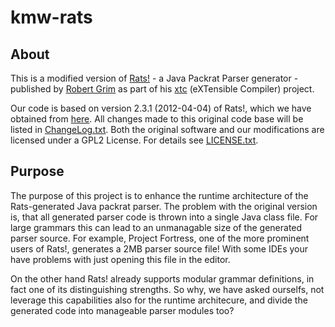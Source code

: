 # kmw-rats

## About

This is a modified version of [Rats!](http://cs.nyu.edu/rgrimm/xtc/rats-intro.html) - 
a Java Packrat Parser generator - published by [Robert Grim](http://cs.nyu.edu/rgrimm/) as part of his 
[xtc](http://cs.nyu.edu/rgrimm/xtc/) (eXTensible Compiler) project.

Our code is based on version 2.3.1 (2012-04-04) of Rats!, which we have obtained from 
[here](http://cs.nyu.edu/rgrimm/xtc/#distribution). All changes made to this original code base will be listed in 
[ChangeLog.txt](https://github.com/km-works/kmw-rats/blob/master/ChangeLog.txt). 
Both the original software and our modifications are licensed under a GPL2 License. For details see 
[LICENSE.txt](https://github.com/km-works/kmw-rats/blob/master/LICENSE.txt).

## Purpose

The purpose of this project is to enhance the runtime architecture of the Rats-generated Java packrat parser. 
The problem with the original version is, that all generated parser code is thrown into a single Java class file. 
For large grammars this can lead to an unmanagable size of the generated parser source. For example, Project Fortress, 
one of the more prominent users of Rats!, generates a 2MB parser source file! With some IDEs your have problems with
just opening this file in the editor.

On the other hand Rats! already supports modular grammar definitions, in fact one of its distinguishing strengths. So 
why, we have asked ourselfs, not leverage this capabilities also for the runtime architecure, and divide the generated 
code into manageable parser modules too?
